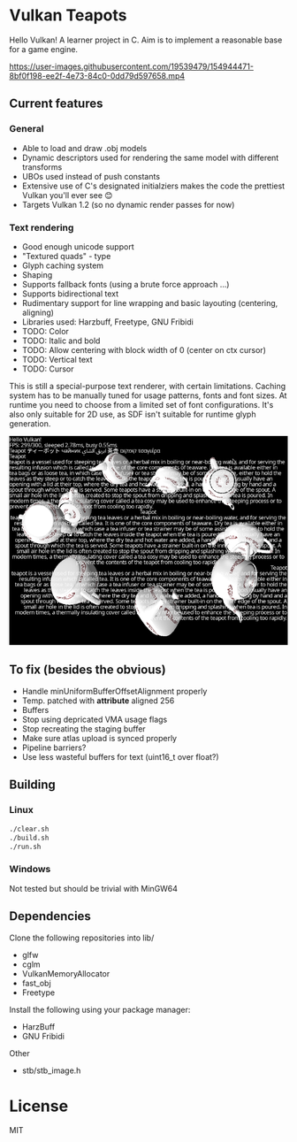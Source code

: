 # Vulkan Teapots

Hello Vulkan! A learner project in C. Aim is to implement a reasonable base for a game engine.

https://user-images.githubusercontent.com/19539479/154944471-8bf0f198-ee2f-4e73-84c0-0dd79d597658.mp4

## Current features
### General
- Able to load and draw .obj models
 - Dynamic descriptors used for rendering the same model with different transforms
 - UBOs used instead of push constants
- Extensive use of C's designated initialziers makes the code the prettiest Vulkan you'll ever see 😊
- Targets Vulkan 1.2 (so no dynamic render passes for now)

### Text rendering 
- Good enough unicode support
- "Textured quads" - type 
- Glyph caching system
- Shaping
- Supports fallback fonts (using a brute force approach ...)
- Supports bidirectional text
- Rudimentary support for line wrapping and basic layouting (centering, aligning)
- Libraries used: Harzbuff, Freetype, GNU Fribidi
- TODO: Color
- TODO: Italic and bold
- TODO: Allow centering with block width of 0 (center on ctx cursor)
- TODO: Vertical text
- TODO: Cursor

This is still a special-purpose text renderer, with certain limitations.
Caching system has to be manually tuned for usage patterns, fonts and font 
sizes. At runtime you need to choose from a limited set of font configurations.
It's also only suitable for 2D use, as SDF isn't suitable for runtime glyph
generation.

![Text rendering](images/screenshot.png?raw=true)

## To fix (besides the obvious)
- Handle minUniformBufferOffsetAlignment properly
 - Temp. patched with __attribute__ aligned 256
- Buffers
 - Stop using depricated VMA usage flags 
 - Stop recreating the staging buffer
- Make sure atlas upload is synced properly 
 - Pipeline barriers?
- Use less wasteful buffers for text (uint16_t over float?)

## Building
### Linux 
```
./clear.sh
./build.sh 
./run.sh
```

### Windows
Not tested but should be trivial with MinGW64

## Dependencies
Clone the following repositories into lib/
- glfw
- cglm
- VulkanMemoryAllocator
- fast_obj
- Freetype

Install the following using your package manager:
- HarzBuff
- GNU Fribidi

Other
- stb/stb_image.h

# License
MIT
